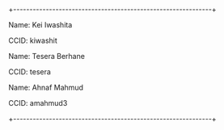 +-------------------------------------------------------------+

Name: Kei Iwashita

CCID: kiwashit

Name: Tesera Berhane

CCID: tesera

Name: Ahnaf Mahmud

CCID: amahmud3

+-------------------------------------------------------------+

